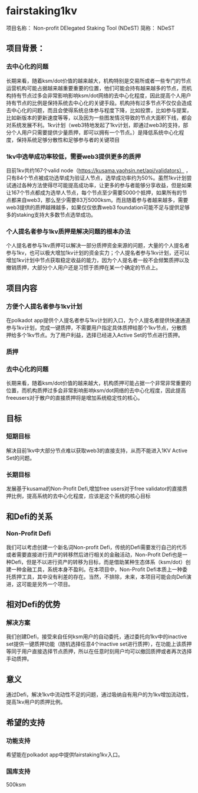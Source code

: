 # fairstaking1kv

项目名称： Non-profit DElegated Staking Tool (NDeST) 
简称： NDeST

## 项目背景：

### 去中心化的问题
长期来看，随着ksm/dot价值的越来越大，机构特别是交易所或者一些专门的节点运营机构可能占据越来越重要重要的位置，他们可能会持有越来越多的节点，而机构持有节点过多会非常影响影响ksm/dot网络的去中心化程度，因此提高个人用户持有节点的比例是保持系统去中心化的关键手段。机构持有过多节点不仅仅会造成去中心化的问题，而且会使得系统总体参与程度下降，比如投票，比如参与提案，比如新版本的更新速度等等，以及因为一些图发情况导致的节点大面积下线，都会对系统发展不利。1kv计划（web3特地发起了1kv计划，即通过web3的支持，部分个人用户只需要提供少量质押，即可以拥有一个节点。）是降低系统中心化程度，保持系统足够分散性和足够参与者的关键项目

### 1kv中选举成功率较低，需要web3提供更多的质押
目前1kv共约167个valid node（https://kusama.yaohsin.net/api/validators） ，只有84个节点被成功选举成为验证人节点，选举成功率约为50%。虽然1kv计划尝试通过各种方法使得尽可能提高成功率，让更多的参与者能够分享收益，但是如果让167个节点都成为选举人节点，每个节点至少需要5000个抵押，如果所有的节点都来自web3，那么至少需要83万5000ksm。而且随着参与者越来越多，需要web3提供的质押越辣越多，如果仅仅依靠web3 foundation可能不足与提供足够多的staking支持大多数节点选举成功。

### 个人提名者参与1kv质押是解决问题的根本办法
个人提名者参与1kv质押可以解决一部分质押资金来源的问题，大量的个人提名者参与1kv，也可以极大增加1kv计划的资金实力；个人提名者参与1kv计划，还可以增加1kv计划中节点获取稳定收益的能力，因为个人提名者一般不会频繁质押以及撤销质押，大部分个人用户还是习惯于质押在某一个确定的节点上。

## 项目内容
### 方便个人提名者参与1kv计划
在polkadot app提供个人提名者参与1kv计划的入口，为个人提名者提供快速通道参与1kv计划，完成一键质押，不需要用户指定具体质押给那个1kv节点，分散质押给多个1kv节点。为了用户利益，选择已经进入Active Set的节点进行质押。
### 质押


### 去中心化的问题
长期来看，随着ksm/dot价值的越来越大，机构质押可能占据一个非常非常重要的位置，而机构质押过多会非常影响影响ksm/dot网络的去中心化程度，因此提高freeusers对于散户的直接质押将是增加系统稳定性的核心。

## 目标

### 短期目标

解决目前1kv中大部分节点难以获取web3的直接支持，从而不能进入1KV Active Set的问题。
### 长期目标
发展基于kusama的Non-Profit Defi,增加free users对于free validator的直接质押比例，提高系统的去中心化程度，应该是这个系统的核心目标

## 和Defi的关系
### Non-Profit Defi

我们可以考虑创建一个新名词Non-profit Defi，传统的Defi需要发行自己的代币或者需要直接进行资产的转移然后进行相关的金融活动，Non-Profit Defi也是一种Defi，但是不以进行资产的转移为目标，而是借助某种生态体系（ksm/dot）创建一种金融工具，系统本身不盈利。在本项目中，Non-Profit Defi本质上一种委托质押工具，其中没有利差的存在。当然，不排除，未来，本项目可能会向Defi演进，这可能是另外一个项目。

## 相对Defi的优势

### 解决方案
我们创建Defi，接受来自任何ksm用户的自动委托，通过委托向1kv中的inactive set提供一键质押功能（随机选择任意4个inactive set进行质押），在功能上该质押等同于用户直接选择节点质押，所以在任意时刻用户均可以撤回质押或者再次选择手动质押。

## 意义
通过Defi，解决1kv中流动性不足的问题，通过吸纳自有用户的为1kv增加流动性，提高1kv用户的质押比例。

## 希望的支持 

### 功能支持
希望能在polkadot app中提供fairstaking1kv入口。
### 国库支持
500ksm
